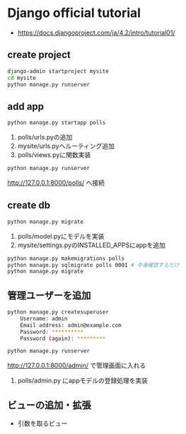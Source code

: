 # Django official tutorial

- https://docs.djangoproject.com/ja/4.2/intro/tutorial01/

## create project

```sh
django-admin startproject mysite
cd mysite
python manage.py runserver
```

## add app

```sh
python manage.py startapp polls
```

1. polls/urls.pyの追加
2. mysite/urls.pyへルーティング追加
3. polls/views.pyに関数実装

```sh
python manage.py runserver
```
http://127.0.0.1:8000/polls/ へ接続


## create db

```sh
python manage.py migrate
```

1. polls/model.pyにモデルを実装
2. mysite/settings.pyのINSTALLED_APPSにappを追加

```sh
python manage.py makemigrations polls
python manage.py sqlmigrate polls 0001 # 中身確認するだけ
python manage.py migrate
```

## 管理ユーザーを追加

```sh
python manage.py createsuperuser
    Username: admin
    Email address: admin@example.com
    Password: **********
    Password (again): *********

python manage.py runserver
```

http://127.0.0.1:8000/admin/ で管理画面に入れる

1. polls/admin.py にappモデルの登録処理を実装

## ビューの追加・拡張

- 引数を取るビュー
